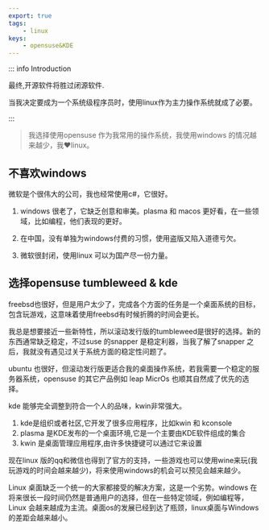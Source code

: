 ```yaml
---
export: true
tags:
    - linux
keys:
    - opensuse&KDE
---
```


::: info Introduction

最终,开源软件将胜过闭源软件. 

当我决定要成为一个系统级程序员时，使用linux作为主力操作系统就成了必要。

:::

> 我选择使用opensuse 作为我常用的操作系统，我使用windows 的情况越来越少，我❤linux。


## 不喜欢windows

微软是个很伟大的公司，我也经常使用c#，它很好。

1. windows 很老了，它缺乏创意和审美。plasma 和 macos 更好看，在一些领域，比如编程，他们表现的更好。

2. 在中国，没有单独为windows付费的习惯，使用盗版又陷入道德亏欠。

3. 微软很封闭，使用linux 可以为国产尽一份力量。


## 选择opensuse tumbleweed & kde

freebsd也很好，但是用户太少了，完成各个方面的任务是一个桌面系统的目标，包含玩游戏，这意味着使用freebsd有时候折腾的时间会更长。

我总是想要接近一些新特性，所以滚动发行版的tumbleweed是很好的选择。新的东西通常缺乏稳定，不过suse 的snapper 是稳定利器，当我了解了snapper 之后，我就没有遇见过关于系统方面的稳定性问题了。

ubuntu 也很好，但滚动发行版更适合我的桌面操作系统，若我需要一个稳定的服务器系统，opensuse 的其它产品例如 leap MicrOs 也顺其自然成了优先的选择。

kde 能够完全调整到符合一个人的品味，kwin非常强大。

1. kde是组织或者社区,它开发了很多应用程序，比如kwin 和 kconsole
2. plasma 是KDE发布的一个桌面环境,它是一个主要由KDE软件组成的集合
3. kwin 是桌面管理应用程序,由许多快捷键可以通过它来设置

现在linux 版的qq和微信也得到了官方的支持，一些游戏也可以使用wine来玩(我玩游戏的时间会越来越少)，将来使用windows的机会可以预见会越来越少。

Linux 桌面缺乏一个统一的大家都接受的解决方案，这是一个劣势。windows 在将来很长一段时间仍然是普通用户的选择，但在一些特定领域，例如编程等，Linux 会越来越成为主流。桌面os的发展已经到达了瓶颈，linux桌面与Windows的差距会越来越小。
